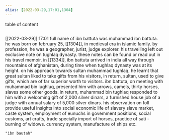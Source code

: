 ```yaml
---
alias: [2022-03-29,17:01,1304]
---
```


table of content
```toc
```

[[2022-03-29]] 17:01
full name of ibn battuta was muhammad ibn battuta. he was born on february 25, [[1304]], in medieval era in islamic family.
by profession, he was a geographer, jurist, judge explorer. his travelling left out exclusive note on tughlaq dynasty.
these notes can be found or read out in his travel memoir.
in [[1334]], ibn battuta arrived in india all way through mountains of afghanistan, during time when tughlaq dynasty was at its height.
on his approach towards sultan muhammad tughlaq, he learnt that great sultan liked to take gifts from his visitors, in return, sultan, used to give gifts, which are of far superior worth to visitors.
ibn battuta, on meeting with muhammad bin iughluq, presented him with arrows, camels, thirty horses, slaves some other goods.
in return, muhammad bin tughlaq responded to him with a welcoming gift of 2,000 silver dinars, a furnished house job of a judge with annual salary of 5,000 silver dinars.
his observation on foll provide useful insights into social economic life of
	slavery slave market,
	caste system,
	employment of eunuchs in govemment positions,
	social customs,
	art crafts,
	trade specially import of horses,
	practice of sati - burning of widows.
	currency system,
	manufacture of ships etc.
```query
"ibn bautah"
```